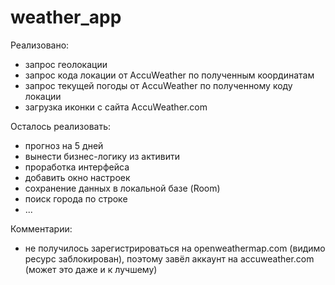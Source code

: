 ﻿# weather_app

Реализовано:
- запрос геолокации
- запрос кода локации от AccuWeather по полученным координатам
- запрос текущей погоды от AccuWeather по полученному коду локации
- загрузка иконки с сайта AccuWeather.com

Осталось реализовать:
- прогноз на 5 дней
- вынести бизнес-логику из активити
- проработка интерфейса
- добавить окно настроек
- сохранение данных в локальной базе (Room)
- поиск города по строке
- ...

Комментарии:
- не получилось зарегистрироваться на openweathermap.com (видимо ресурс заблокирован),
    поэтому завёл аккаунт на accuweather.com (может это даже и к лучшему)
